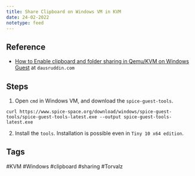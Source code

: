 ```yaml
---
title: Share Clipboard on Windows VM in KVM
date: 24-02-2022
notetype: feed
---
```

## Reference
- [How to Enable clipboard and folder sharing in Qemu/KVM on Windows Guest](https://dausruddin.com/how-to-enable-clipboard-and-folder-sharing-in-qemu-kvm-on-windows-guest/) at `dausruddin.com`
## Steps
1. Open `cmd` in Windows VM, and download the `spice-guest-tools`.
```
curl https://www.spice-space.org/download/windows/spice-guest-tools/spice-guest-tools-latest.exe --output spice-guest-tools-latest.exe
```
2. Install the `tools`. Installation is possible even in `Tiny 10 x64 edition`.
## Tags
#KVM #Windows #clipboard #sharing #Torvalz 
